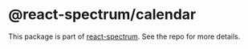 # @react-spectrum/calendar

This package is part of [react-spectrum](https://github.com/adobe-private/react-spectrum-v3). See the repo for more details.

